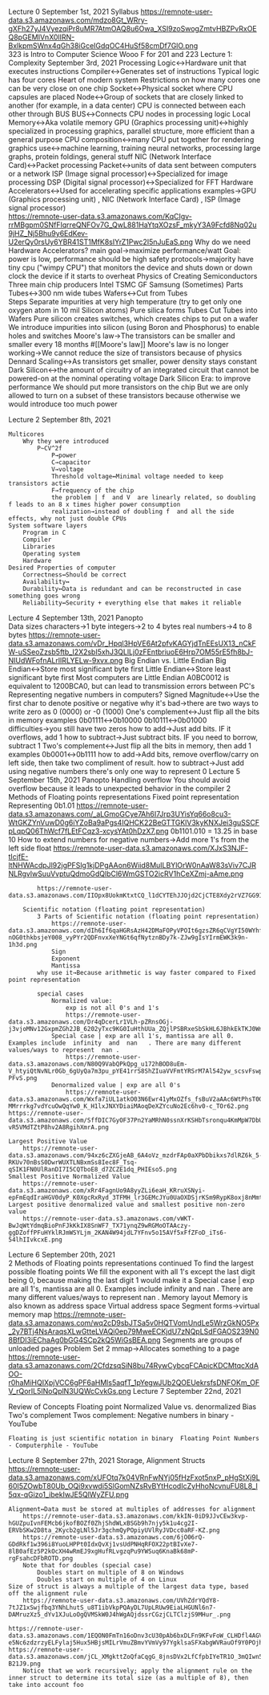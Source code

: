 Lecture 0 September 1st, 2021
Syllabus
    https://remnote-user-data.s3.amazonaws.com/mdzo8Gt_WRry-gXFh27yJ4VyezqiPr8uMR7AtmOAQ8u6Owa_XSI9zoSwogZmtvHBZPvRxOEQ8pGEMIVnX0lIRN-BxlkpmSWnx4qGh38iGceIGdqOC4HuSf58cmDf7GlO.png  
323 is Intro to Computer Science
    Wooo F for 201 and 223
Lecture 1: Complexity September 3rd, 2021
    Processing Logic↔Hardware unit that executes instructions
        Compiler↔Generates set of instructions
        Typical logic has four cores
        Heart of modern system
        Restrictions on how many cores one can be very close on one chip
        Socket↔Physical socket where CPU capsules are placed
        Node↔Group of sockets that are closely linked to another (for example, in a data center)
        CPU is connected between each other through BUS
        BUS↔Connects CPU nodes in processing logic
        Local Memory↔Aka volatile memory
        GPU (Graphics processing unit)↔highly specialized in processing graphics, parallel structure, more efficient than a general purpose CPU
            composition↔many CPU put together for rendering graphics
            use↔machine learning, training neural networks, processing large graphs, protein foldings, general stuff
        NIC (Network Interface Card)↔Packet  processing
            Packet↔units of data sent between computers or a network
        ISP (Image signal processor)↔Specialized for image processing
        DSP (Digital signal processor)↔Specialized for FFT
        Hardware Accelerators↔Used for accelerating specific applications
            examples→GPU (Graphics processing unit)  , NIC (Network Interface Card) , ISP (Image signal processor)  
        https://remnote-user-data.s3.amazonaws.com/KqCIgv-rrMBgpm0SNfFIqrreQNFOv7G_QwL881HaYtqXOzsF_mkyY3A9Fcfd8Nq02u9jHZ_Nj5Bhu9y6EdKev-U2erQy0rsUy6YBR41ST1MfK8sIYrZ1Pwc2I5nJuEaS.png
        Why do we need Hardware Accelerators?
            main goal→maximize performance/watt
            Goal: power is low, performance should be high
            safety protocols→majority have tiny cpu ("wimpy CPU") that monitors the device and shuts down or down clock the device if it starts to overheat
    Physics of Creating Semiconductors
        Three main chip producers
            Intel
            TSMC
            GF
            Samsung (Sometimes)
        Parts
            Tubes↔300 nm wide tubes
            Wafers↔Cut from Tubes  
        Steps
            Separate impurities at very high temperature (try to get only one oxygen atom in 10 mil Silicon atoms)
            Pure silica forms Tubes
            Cut Tubes  into Wafers
        Pure silicon creates switches, which creates chips to put on a wafer
        We introduce impurities into silicon (using Boron and Phosphorus) to enable holes and switches
        Moore's law→The transistors can be smaller and smaller every 18 months #[[Moore's law]] 
            Moore's law  is no longer working→We cannot reduce the size of transistors because of physics
        Dennard Scaling↔As transistors get smaller, power density stays constant
        Dark Silicon↔the amount of circuitry of an integrated circuit that cannot be powered-on at the nominal operating voltage
            Dark Silicon  Era: to improve performance
                We should put more transistors on the chip
                But we are only allowed to turn on a subset of these transistors because otherwise we would introduce too much  power 


Lecture 2 September 8th, 2021
    
    Multicores
        Why they were introduced
            P~CV^2f
                P→power
                C→capacitor
                V→voltage
                Threshold voltage↔Minimal voltage needed to keep transistors actie
                F→frequency of the chip
                the problem | f  and V  are linearly related, so doubling f leads to an 8 x times higher power consumption
                realization→instead of doubling f  and all the side effects, why not just double CPUs
    System software layers
        Program in C
        Compiler
        Libraries
        Operating system
        Hardware
    Desired Properties of computer
        Correctness↔Should be correct
        Availability↔ 
        Durability↔Data is redundant and can be reconstructed in case something goes wrong
        Reliability↔Security + everything else that makes it reliable
Lecture 4 September 13th, 2021   Panopto  
    Data sizes
        characters→1 byte
        integers→2 to 4 bytes
        real numbers→4 to 8 bytes
        https://remnote-user-data.s3.amazonaws.com/vDr_Hpql3HpVE6At2pfvKAGYjdTnEEsUX13_nCkFW-uSSeoZzsb5ftb_I2X2sbI5xhJ3QLlLj0zFEntbriuoE6Hrp7OM55rE5fh8bJ-NIUdWFofnALrlIRLYELw-9xvx.png
    Big Endian  vs. Little Endian
        Big Endian↔Store most significant byte first
        Little Endian↔Store least significant byte first
        Most computers are Little Endian
        A0BC0012 is equivalent to 1200BCA0, but can lead to transmission errors between PC's
    Representing negative numbers in computers?
        Signed Magnitude↔Use the first char to denote positive or negative
            why it's bad→there are two ways to write zero as 0 (0000) or -0 (1000) 
        One's complement↔Just flip all the bits in memory
            examples
                0b01111↔0b10000
                0b10111↔0b01000
            difficulties→you still have two zeros
            how to add→Just add bits. IF it overflows, add 1 
            how to subtract→Just subtract bits. IF you need to borrow, subtract 1 
        Two's complement↔Just flip all the bits in memory, then add 1
            examples
                0b0001↔0b1111
            how to add→Add bits, remove overflow/carry on left side, then take two compliment of result.
            how to subtract→Just add using negative numbers
            there's only one way to represent 0
Lecture 5 September 15th, 2021  Panopto
    Handling overflow
        You should avoid overflow because it leads to unexpected behavior in the compiler
    2 Methods of Floating points representations
        Fixed point representation
            Representing 0b1.01
                https://remnote-user-data.s3.amazonaws.com/_aLGmoGCye7Ah6I7Jrp3UYisYq66o8cu3-WtGKZYnVuwD0g6iYZoBa9aPgs4IQHCK22BeGTTGKlV3kyKNXJei3guSSCFpLqpQ06ThWcf7fLEtFCqz3-xcysYAt0hDzX7.png
            0b1101.010 = 13.25 in base 10
            How to extend numbers
                for negative numbers→Add more 1's from the left side
                float https://remnote-user-data.s3.amazonaws.com/XJxS3NJF-tIcjfE-ltNHWAcdpJl92jgPFSlg1kjDPgAAon6Wiid8MuILBYlOrW0nAaW83sViv7CJRNLRgvlwSuuVvptuQdmoGdQlbCl6WmGSTO2icRV1hCeXZmj-aAme.png
                
            https://remnote-user-data.s3.amazonaws.com/IIOpx8UokmKtxtCQ_l1dCYTEhJJOjd2CjCTE8Xdy2rVZ7GG9IWp18UJChqc_L4xKwmKUCiLs1hXVeNzMFHkIrfhG11ZnOqrLMQA7vCw2CQCAEYyCoO4xqDm4jH3BHA9D.png
            
        Scientific notation (floating point representation)
            3 Parts of Scientific notation (floating point representation)
                https://remnote-user-data.s3.amazonaws.com/dIh6If6qaHGRsAzH42DMaFOPyVPOIt6gzsZR6qCVgYI50WYhfA4zKCuU-nOG0thkbsjeY008_vyPYr2QDFnvxXeYNGt6qfNytznBDy7k-ZJw9gIsYIrmEWK3k9n-1h3d.png
                Sign
                Exponent
                Mantissa
            why use it→Because arithmetic is way faster compared to Fixed point representation
            
            special cases
                Normalized value:
                    exp is not all 0's and 1's
                    https://remnote-user-data.s3.amazonaws.com/Dr4qDcerLr1VLh-pZRnsOGj-j3vjoMNv12GxpmZGh2JB_6202yTxc9KG0IuHthUUa_ZQjlPSBRxeSbSkHL6JBhkEkTKJ0WnxvNKOWizn0zxR6L1lB3iDOhL4TH1Dt83X.png
                Special case | exp are all 1's, mantissa are all 0. Examples include  infinity  and  nan   . There are many different values/ways to represent  nan .
                    https://remnote-user-data.s3.amazonaws.com/N80Q9VabQPkQpg_u172hBOD8uEm-V_htyiQtNvNLr0Gb_6gUyQa7m3pu_pYE41rrS8ShZIuaVVFmtYRSrM7Al542yw_scsvFswpfoBJ7KOAJZx4jNhUxlgrEOwl-PFvS.png
                Denormalized value | exp are all 0's
                    https://remnote-user-data.s3.amazonaws.com/Wxfa7iUL1atkO03N6Ewr41yMxOZfs_fsBuV2aAAc6WtPhsT0QDBBCxp36uBOZOOd-MMrrrkg7vdYcuOwQqYw0_K_H1lxJNXYDiaiMAoqDeXZYcuNo2Ec6hv0-c_TOr62.png https://remnote-user-data.s3.amazonaws.com/SffDIC7GyOF37Pn2YaMRhN0ssnXrKSHbTsronqu4KmMpW7DbUe_hc5NtNqYxKp7E6ETGywhDyWsDTWsMthycdhrL64_M0JLOtd4OP9E-vR5VMdTZtP8hv2A8RgihXmrA.png
                
    Largest Positive Value
        https://remnote-user-data.s3.amazonaws.com/94xz6cZXGjeAB_6A4oVz_mzdrFAp0aXPbDbikxs7dlRZ6k_5-RKUv70nBsS0DwrWUXTLNBxmSs8Iec8F_Tsq-qSIK1FN0UlRanDI7I5CQTboE8_d7ZCZE1dq_PHIEso5.png
    Smallest Positive Normalized Value
        https://remnote-user-data.s3.amazonaws.com/xRr4FagnUo9A8yyZLi6eaH_KRruXSNyi-epFmEqdIraHGV0dyP_K0XgcRxRyd_3TFMH_lr3GEMcJYu0UaOXDSjrKSm9RypK8oxj8nMmtdiEbl7ApaytHBTZqB_HxgEJj.png 
    Largest positive denormalized value and smallest positive non-zero value
        https://remnote-user-data.s3.amazonaws.com/vWKT-BwJqWtYdmqBioPnFJkKkIX8SnWF7_TX71ynqZ9wRGMoOTAAczy-ggDZoffPFuHYklRJmWSYLjm_2KAN4W94jdL7YFnv5o15AVf5xFfZFoD_iTs6-54lhIIvkcxE.png 
Lecture 6 September 20th, 2021  
    2 Methods of Floating points representations  continued
        To find the largest possible floating points
            We fill the exponent with all 1's except the last digit being 0, because making the last digit 1 would make it a Special case | exp are all 1's, mantissa are all 0. Examples include  infinity  and  nan   . There are many different values/ways to represent  nan .
    Memory layout
        Memory is also known as address space
        Virtual address space
        Segment
            forms→virtual memory map https://remnote-user-data.s3.amazonaws.com/wq2cD9sbJTSa5v0HQTVomUndLe5WrzGkNO5Px_2y7BTj4NsAraqsXLwGtteLVAQi0ep79MweECKjdU7zNQpLSdFGAOS239N08BfDI3iEChaAg0bGG4SCp2kQ5WiGsBEA.png 
    Segments are groups of unloaded pages
    Problem Set 2
        mmap→Allocates something to a page
https://remnote-user-data.s3.amazonaws.com/2CfdzsqSiN8bu74RywCybcqFCApicKDCMtqcXdAOO-r0haMiHQIXpjVCC6gPF6aHMls5aqfT_1pYegwJUb2QOEUekrsfsDNFOKm_OFV_rQorIL5INoQplN3UQWcCvkGs.png 
Lecture 7 September 22nd, 2021 
    
Review of Concepts
    Floating point
        Normalized Value vs. denormalized
            Bias
    Two's complement
     Twos complement: Negative numbers in binary - YouTube 

    Floating is just scientific notation in binary  Floating Point Numbers - Computerphile - YouTube
Lecture 8 September 27th, 2021 Storage, Alignment
    Structs
        https://remnote-user-data.s3.amazonaws.com/xUFOtq7k04VRnFwNYj05fHzFxot5nxP_pHgStXj9L60I5ZOwbT80Ub_OQi9xvwdi5SlGomNZsRvBYtHcodIcZyHhoNcvnuFU8L8_I5qx-qGizo1_ibekIwJE5QlWyZFU.png 

    Alignment↔Data must be stored at multiples of addresses for alignment
        https://remnote-user-data.s3.amazonaws.com/kkIN-0iD9JJvCEw3kvp-hGUZpuIvnFEMcb6jkofBOZf0ZhjShdWLxBSGb9h7njy5k1u4cg2I-ERVbSKw2D8ta_2Kycb2gLNl5Jr3gchmQyPOpiyUVlRyJVDcc0aRF-KZ.png
        https://remnote-user-data.s3.amazonaws.com/6jO06rQ-GDdRkf1w396i8YuoLHPPt0IdxQvXj1vsUdPNHqRFOX22ptBIvXe7-8lB0afEz5P2kOcXH4wRmEJ9xgHufRLvgzqPu9YWSuq6KnaBk68mP-rgFsahcDFbROTD.png
        Note that for doubles (special case)
            Doubles start on multiple of 8 on Windows
            Doubles start on multiple of 4 on Linux
    Size of struct is always a multiple of the largest data type, based off the alignment rule
        https://remnote-user-data.s3.amazonaws.com/UVhZdrYQdY8-7tJZ1xSwjfbq3YNhLhutS_u8T1ibVkpPQAyDL7UpLRUw9EiaLHGUNl6n7-DAMruzXz5_dYv1XJuLoOgQVMSkW0J4hWgAQjdssrCGzjCLTClzjS9MHur_.png 

    https://remnote-user-data.s3.amazonaws.com/1EQON0FmTn16oDnv3cU30pAb6bxDLFn9KFvFoW_CLHDfl4AGVfg3n6I-e5Nc6zdzrzyELFylaj5Hux5HBjsMILrVmuZBmvYVmVy97YgklsaSFXabgWVRauOf9Y0POjhr.png 
    https://remnote-user-data.s3.amazonaws.com/jCL_XMgkttZoQfaCqgG_8jnsDVx2LfCfpbIYeTR1O_3mQIwn57oQqWUMfU7Essj0gIzYWgDjOKCV3T4DBrYmzwvhZC2cDuyQJFlyZXbpBdu3BhvjWj9C48StP9-B21J9.png 
        Notice that we work recursively; apply the alignment rule on the inner struct to determine its total size (as a multiple of 8), then take into account foo

